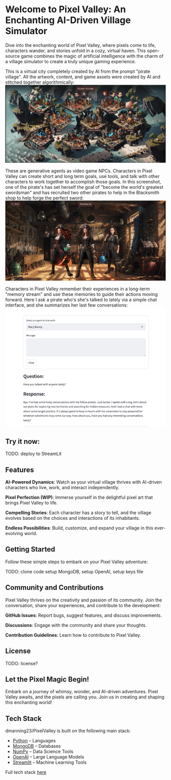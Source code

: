 # Welcome to Pixel Valley: An Enchanting AI-Driven Village Simulator

Dive into the enchanting world of Pixel Valley, where pixels come to life, characters wander, and stories unfold in a cozy, virtual haven. This open-source game combines the magic of artificial intelligence with the charm of a village simulator to create a truly unique gaming experience.

This is a virtual city completely created by AI from the prompt "pirate village". All the artwork, content, and game assets were created by AI and stitched together algorithmically:
![Overworld](./Screenshot.png?raw=true "Overworld")

These are generative agents as video game NPCs. Characters in Pixel Valley can create short and long term goals, use tools, and talk with other characters to work together to accomplish those goals. In this screenshot, one of the pirate's has set herself the goal of "become the world's greatest swordsman" and has recruited two other pirates to help in the Blacksmith shop to help forge the perfect sword:
![Building Interior](./Screenshot2.png?raw=true "Building Interior")

Characters in Pixel Valley remember their experiences in a long-term "memory stream" and use these memories to guide their actions moving forward. Here I ask a pirate who's she's talked to lately via a simple chat interface, and she summarizes her last few conversations:
![Building Interior](./Screenshot3.png?raw=true "Chat")

## Try it now:

TODO: deploy to StreamLit

## Features
<b>AI-Powered Dynamics</b>: Watch as your virtual village thrives with AI-driven characters who live, work, and interact independently.

<b>Pixel Perfection (WIP)</b>: Immerse yourself in the delightful pixel art that brings Pixel Valley to life.

<b>Compelling Stories</b>: Each character has a story to tell, and the village evolves based on the choices and interactions of its inhabitants.

<b>Endless Possibilities</b>: Build, customize, and expand your village in this ever-evolving world.

## Getting Started
Follow these simple steps to embark on your Pixel Valley adventure:

TODO: clone code setup MongoDB, setup OpenAI, setup keys file

## Community and Contributions
Pixel Valley thrives on the creativity and passion of its community. Join the conversation, share your experiences, and contribute to the development:

<b>GitHub Issues</b>: Report bugs, suggest features, and discuss improvements.

<b>Discussions</b>: Engage with the community and share your thoughts.

<b>Contribution Guidelines</b>: Learn how to contribute to Pixel Valley.

## License

TODO: license?

## Let the Pixel Magic Begin!
Embark on a journey of whimsy, wonder, and AI-driven adventures. Pixel Valley awaits, and the pixels are calling you. Join us in creating and shaping this enchanting world!

## Tech Stack
dmanning23/PixelValley is built on the following main stack:

- [Python](https://www.python.org) – Languages
- [MongoDB](http://www.mongodb.com/) – Databases
- [NumPy](http://www.numpy.org/) – Data Science Tools
- [OpenAI](https://openai.com/) – Large Language Models
- [Streamlit](https://streamlit.io) – Machine Learning Tools

Full tech stack [here](/techstack.md)
